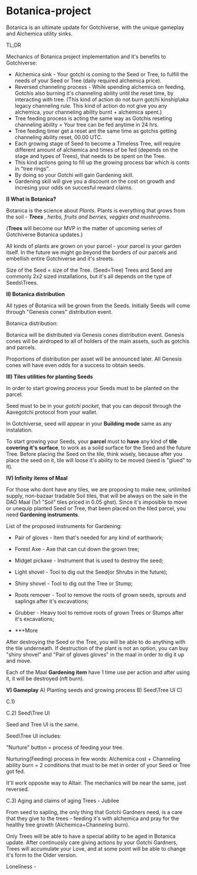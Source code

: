 # Botanica-project
Botanica is an ultimate update for Gotchiverse, with the unique gameplay and Alchemica utility sinks.

TL;DR

Mechanics of Botanica project implementation and it's benefits to Gotchiverse:

* Alchemica sink - Your gotchi is coming to the Seed or Tree, to fulfill the needs of your Seed or Tree (daily required alchemica price). 
* Reversed channeling process - While spending alchemica on feeding, Gotchis also burning it's channeling ability until the reset time, by interacting with tree. (This kind of action do not burn gotchi kinship\aka legacy channeling rule\. This kind of action do not give you any alchemica, your channeling ability burnt + alchemica spent.)  
* Tree feeding process is acting the same way as Gotchis reseting channeling ability = Your tree can be fed anytime in 24 hrs.
* Tree feeding timer get a reset ant the same time as gotchis getting channeling ability reset, 00.00 UTC.
* Each growing stage of Seed to become a Timeless Tree, will require different amount of alchemica and times of be fed (depends on the stage and types of Trees), that needs to be spent on the Tree. 
* This kind actions going to fill up the growing process bar which is conts in "tree rings". 
* By doing so your Gotchi will gain Gardening skill.  
* Gardening skill will give you a discount on the cost on growth and incresing your odds on succesful reward claims. 

**I) What is Botanica?**

Botanica is the science about *Plants*.
Plants is everything that grows from the soil - ***Trees** , herbs, fruits and berries, veggies and mushrooms*.

(**Trees** will become our MVP in the matter of upcoming series of Gotchiverse Botanica updates.)

All kinds of plants are grown on your parcel - your parcel is your garden itself. In the future we might go beyond the borders of our parcels and embellish entire Gotchiverse and it's streets.

Size of the Seed = size of the Tree. (Seed=Tree)
Trees and Seed are commonly 2x2 sized installations, but it's all depends on the type of Seeds\Trees.

**II) Botanica distribution**

All types of Botanica will be grown from the Seeds. Initially Seeds will come through "Genesis cones" distribution event. 

Botanica distribution:

Botanica will be distributed via Genesis cones distribution event.
Genesis cones will be airdroped to all of holders of the main assets, such as gotchis and parcels. 

Proportions of distribution per asset will be announced later.
All Genesis cones will have even odds for a success to obtain seeds.

**III) Tiles utilities for planting Seeds**

In order to start growing process your Seeds must to be planted on the parcel. 

Seed must to be in your *gotchi pocket*, that you can deposit through the Aavegotchi protocol from your wallet. 

In Gotchiverse, seed will appear in your **Building mode** same as any instalation.

To start growing your Seeds, your **parcel** must to **have** any kind of **tile covering it's surface**, to work as a soild surface for the Seed and the future Tree.
Before placing the Seed on the tile, think wisely, because after you place the seed on it, tile will loose it's ability to be moved (seed is "glued" to it).

**IV) Infinity items of Maal**

For those who dont have any tiles, we are proposing to make new, unlimited supply, non-bazaar tradable Soil tiles, that will be always on the sale in the DAO Maal (1x1 "Soil" tiles priced in 0.05 ghst).
Since it's imposible to move or unequip planted Seed or Tree, that been placed on the tiled parcel, you need **Gardening instruments**.

List of the proposed instruments for Gardening:

* Pair of gloves - Item that's needed for any kind of earthwork;
* Forest Axe - Axe that can cut down the grown tree;
* Midget pickaxe - Instrument that is used to destroy the seed;
* Light shovel - Tool to dig out the Seed(or Shrubs in the future);
* Shiny shovel - Tool to dig out the Tree or Stump;
* Roots remover - Tool to remove the roots of grown seeds, sprouts and saplings after it's excavations;
* Grubber - Heavy tool to remove roots of grown Trees or Stumps after it's excavations;

* **+More

After destroying the Seed or the Tree, you will be able to do anything with the tile underneath.
If destruction of the plant is not an option, you can buy "shiny shovel" and "Pair of gloves gloves" in the maal in order to dig it up and move. 

Each of the Maal **Gardening item** have 1 time use per action and after using it, it will be destroyed (nft burn).

**V) Gameplay**
A) Planting seeds and growing process
B) Seed\Tree UI
С) 

C.1) 

C.2) Seed\Tree UI

Seed and Tree UI is the same. 

Seed\Tree UI includes:

"Nurture" button = process of feeding your tree.

Nurturing(Feeding) process in few words:
Alchemica cost + Channeling ability burn = 2 conditions that must to be met in order of your Seed or Tree got fed.

It'll work opposite way to Altair. The mechanics will be near the same, just reversed.

C.3) Aging and claims of aging Trees - Jubilee 

From seed to sapling, the only thing that Gotchi Gardners need, is a care that they give to the trees - feeding it's with alchemica and pray for the healthy tree growth (Alchemica+Channeling burn).
   
Only Trees will be able to have a special ability to be aged in Botanica update. 
After continuosly care giving actions by your Gotchi Gardners, Trees will accumulate your Love, and at some point will be able to change it's form to the Older version. 

Loneliness - 

